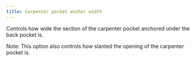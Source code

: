 ```yaml
---
title: Carpenter pocket anchor width
---
```


Controls how wide the section of the carpenter pocket anchored under the back pocket is.

Note: This option also controls how slanted the opening of the carpenter pocket is.
